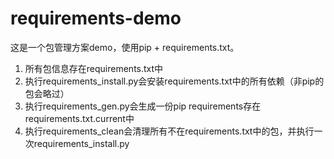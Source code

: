 # requirements-demo
这是一个包管理方案demo，使用pip + requirements.txt。
1. 所有包信息存在requirements.txt中
2. 执行requirements_install.py会安装requirements.txt中的所有依赖（非pip的包会略过）
3. 执行requirements_gen.py会生成一份pip requirements存在requirements.txt.current中
4. 执行requirements_clean会清理所有不在requirements.txt中的包，并执行一次requirements_install.py
